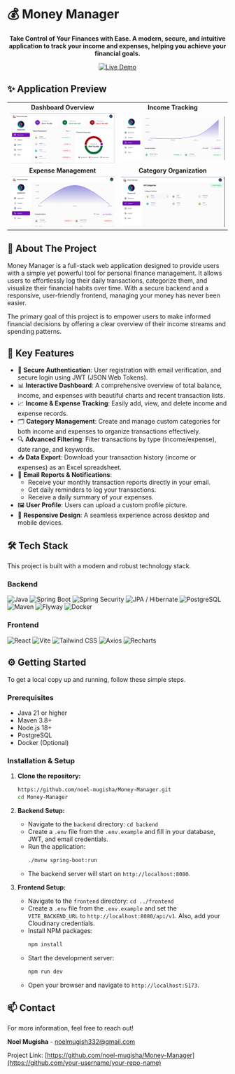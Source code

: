 # 💰 Money Manager

<div align="center">

**Take Control of Your Finances with Ease. A modern, secure, and intuitive application to track your income and expenses, helping you achieve your financial goals.**

</div>

<p align="center">
  <a href="[YOUR_DEPLOYED_APP_LINK]" target="_blank">
    <img src="https://img.shields.io/badge/Visit-Production%20App-brightgreen?style=for-the-badge&logo=rocket" alt="Live Demo">
  </a>
</p>

## ✨ Application Preview

<div align="center">
  <table>
    <tr>
      <td align="center"><strong>Dashboard Overview</strong></td>
      <td align="center"><strong>Income Tracking</strong></td>
    </tr>
    <tr>
      <td><img src="./screenshots/dashboard.png" alt="Money Manager Dashboard Screenshot" width="400"/></td>
      <td><img src="./screenshots/income-page.png" alt="Money Manager Income Page Screenshot" width="400"/></td>
    </tr>
    <tr>
      <td align="center"><strong>Expense Management</strong></td>
      <td align="center"><strong>Category Organization</strong></td>
    </tr>
    <tr>
      <td><img src="./screenshots/expense-page.png" alt="Money Manager Expense Page Screenshot" width="400"/></td>
      <td><img src="./screenshots/category-page.png" alt="Money Manager Categories Page Screenshot" width="400"/></td>
    </tr>
  </table>
</div>


## 🚀 About The Project

Money Manager is a full-stack web application designed to provide users with a simple yet powerful tool for personal finance management. It allows users to effortlessly log their daily transactions, categorize them, and visualize their financial habits over time. With a secure backend and a responsive, user-friendly frontend, managing your money has never been easier.

The primary goal of this project is to empower users to make informed financial decisions by offering a clear overview of their income streams and spending patterns.

## 🌟 Key Features

*   🔐 **Secure Authentication**: User registration with email verification, and secure login using JWT (JSON Web Tokens).
*   📊 **Interactive Dashboard**: A comprehensive overview of total balance, income, and expenses with beautiful charts and recent transaction lists.
*   📈 **Income & Expense Tracking**: Easily add, view, and delete income and expense records.
*   🗂️ **Category Management**: Create and manage custom categories for both income and expenses to organize transactions effectively.
*   🔍 **Advanced Filtering**: Filter transactions by type (income/expense), date range, and keywords.
*   📥 **Data Export**: Download your transaction history (income or expenses) as an Excel spreadsheet.
*   📧 **Email Reports & Notifications**:
    *   Receive your monthly transaction reports directly in your email.
    *   Get daily reminders to log your transactions.
    *   Receive a daily summary of your expenses.
*   🖼️ **User Profile**: Users can upload a custom profile picture.
*   📱 **Responsive Design**: A seamless experience across desktop and mobile devices.

## 🛠️ Tech Stack

This project is built with a modern and robust technology stack.

### Backend

![Java](https://img.shields.io/badge/Java-21-blue?style=for-the-badge&logo=openjdk)
![Spring Boot](https://img.shields.io/badge/Spring%20Boot-3-brightgreen?style=for-the-badge&logo=spring)
![Spring Security](https://img.shields.io/badge/Spring%20Security-JWT-blue?style=for-the-badge&logo=springsecurity)
![JPA / Hibernate](https://img.shields.io/badge/JPA%2FHibernate-red?style=for-the-badge&logo=hibernate)
![PostgreSQL](https://img.shields.io/badge/PostgreSQL-14-blue?style=for-the-badge&logo=postgresql)
![Maven](https://img.shields.io/badge/Maven-4-red?style=for-the-badge&logo=apachemaven)
![Flyway](https://img.shields.io/badge/Flyway-DB%20Migration-orange?style=for-the-badge&logo=flyway)
![Docker](https://img.shields.io/badge/Docker-blue?style=for-the-badge&logo=docker)

### Frontend

![React](https://img.shields.io/badge/React-19-blue?style=for-the-badge&logo=react)
![Vite](https://img.shields.io/badge/Vite-purple?style=for-the-badge&logo=vite)
![Tailwind CSS](https://img.shields.io/badge/Tailwind%20CSS-blue?style=for-the-badge&logo=tailwindcss)
![Axios](https://img.shields.io/badge/Axios-blueviolet?style=for-the-badge&logo=axios)
![Recharts](https://img.shields.io/badge/Recharts-Data%20Viz-orange?style=for-the-badge)

## ⚙️ Getting Started

To get a local copy up and running, follow these simple steps.

### Prerequisites

*   Java 21 or higher
*   Maven 3.8+
*   Node.js 18+
*   PostgreSQL
*   Docker (Optional)

### Installation & Setup

1.  **Clone the repository:**
    ```sh
    https://github.com/noel-mugisha/Money-Manager.git
    cd Money-Manager
    ```

2.  **Backend Setup:**
    *   Navigate to the `backend` directory: `cd backend`
    *   Create a `.env` file from the `.env.example` and fill in your database, JWT, and email credentials.
    *   Run the application:
        ```sh
        ./mvnw spring-boot:run
        ```
    *   The backend server will start on `http://localhost:8080`.

3.  **Frontend Setup:**
    *   Navigate to the `frontend` directory: `cd ../frontend`
    *   Create a `.env` file from the `.env.example` and set the `VITE_BACKEND_URL` to `http://localhost:8080/api/v1`. Also, add your Cloudinary credentials.
    *   Install NPM packages:
        ```sh
        npm install
        ```
    *   Start the development server:
        ```sh
        npm run dev
        ```
    *   Open your browser and navigate to `http://localhost:5173`.

## 📫 Contact

For more information, feel free to reach out!

**Noel Mugisha** - [noelmugish332@gmail.com](mailto:noelmugish332@gmail.com)

Project Link: [https://github.com/noel-mugisha/Money-Manager](https://github.com/your-username/your-repo-name)
